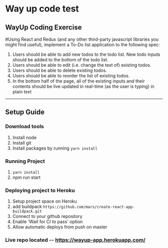 # Way up code test

## WayUp Coding Exercise
#Using React and Redux (and any other third-party javascript libraries you might find useful), implement a To-Do list application to the following spec:
 
1. Users should be able to add new todos to the todo list. New todo inputs should be added to the bottom of the todo list.
2. Users should be able to edit (i.e. change the text of) existing todos.  
3. Users should be able to delete existing todos.
4. Users should be able to reorder the list of existing todos.
5. In the bottom half of the page, all of the existing inputs and their contents should be live updated in real-time (as the user is typing) in plain text

---

## Setup Guide
### Download tools
1. Install node
2. Install git
3. Install packages by running `yarn install`

### Running Project
1. `yarn install`
2. npm run start

### Deploying project to Heroku
1. Setup project space on Heroku
2. add buildpack `https://github.com/mars/create-react-app-buildpack.git`
3. Connect to your github repository
4. Enable 'Wait for CI to pass' option
5. Allow automatic deploys from push on master


### Live repo located -- https://wayup-app.herokuapp.com/
